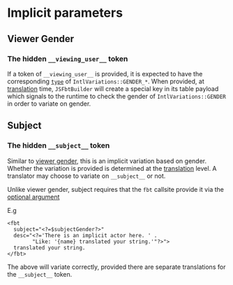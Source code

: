 # Implicit parameters

## Viewer Gender
### The hidden `__viewing_user__` token

If a token of `__viewing_user__` is provided, it is expected to have the
corresponding [`type`](translation.md) of `IntlVariations::GENDER_*`. When
provided, at [translation](translation.md) time, `JSFbtBuilder` will
create a special key in its table payload which signals to the runtime
to check the gender of `IntlVariations::GENDER` in order to variate on
gender.

## Subject
### The hidden `__subject__` token

Similar to [viewer gender](implicit_params.md#viewer-gender), this is an
implicit variation based on gender.  Whether the variation is provided
is determined at the [translation](translating.md) level.  A translator
may choose to variate on `__subject__` or not.

Unlike viewer gender, subject requires that the `fbt` callsite provide it via the [optional argument](api_intro#optional-attributes)

E.g

```
<fbt
  subject="<?=$subjectGender?>" 
  desc="<?='There is an implicit actor here. ' .
        "Like: '{name} translated your string.'"?>">
  translated your string.
</fbt>
```
The above will variate correctly, provided there are separate translations for the `__subject__` token.
